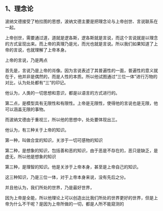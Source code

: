 <h2>1、理念论</h2><p data-pid="Qpvjm6f5">波纳文德接受了柏拉图的思想，波纳文德主要是把理念论与上帝创世、言说联系在一起。</p><p data-pid="wvx_oa6X">上帝创世，需要通过道，道就是逻各斯，逻各斯就是言说，而这个言说就是以理念的方式呈现出来。而上帝的真理乃是光，而光也就是言说。所以我们如果知道了上帝的言说，也就理解了上帝本身。</p><p data-pid="UOcGJcyw">上帝的言说，乃是两点</p><p data-pid="IKE3RA_0">首先是，言说乃是上帝的肖像。因为言说表述了其普遍性的一面，普遍性的意义就在于，他并非是偶然的，而是人性的本质。所以他试图通过“三位一体”进行万物的对比，认为处处都有“三”的印记。</p><p data-pid="Qiue_x7m">他认为，人类的一切思想和意识，都是以语言的方式进行的。</p><p data-pid="l5avvIkK">第二点，是模型具有无限性和有限性。上帝是无限性，使得他的言说也是无限，他可以涵盖无限的事物。</p><p data-pid="s_PJH56h">而波纳文德由于重视三，所以他的思想中，处处要体现出三。</p><p data-pid="bO1_kGyC">他认为，有三种关于上帝的知识。</p><p data-pid="xNT8COkR">第一种，叫做合宜的知识，关涉于一切可感物的知识</p><p data-pid="1sirpi3D">第二种，是想象的知识，包括善和恶的知识，由于恶是不存在的，恶只是缺乏，是虚无，所以他是想象的知识</p><p data-pid="NCL7420O">第三种，是理智的知识。他是关涉于上帝本身，甚至是上帝自己的知识。</p><p data-pid="ROF7mvi2">这三种知识，乃是三位一体，对于上帝本身来说，没有先后之分。</p><p data-pid="czpz1IMa">并且他认为，我们所处的世界，乃是最好世界，</p><p data-pid="FpQaSxmv">因为上帝是全能，所以他理论上可以创造出比我们所处的世界更好的世界，但是上帝为什么不干呢？是因为上帝所做的一切，都是人所不能窥测的</p><p></p><p></p><p></p><p></p><p></p>